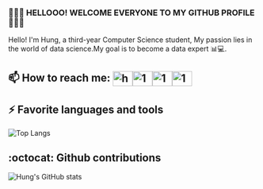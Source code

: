 ### 👋👋👋 HELLOOO! WELCOME EVERYONE TO MY GITHUB PROFILE 👋👋👋
Hello! I'm Hung, a third-year Computer Science student, My passion lies in the world of data science.My goal is to become a data expert 📊💻.<br>
## 📫 How to reach me: <a href="https://hungmondaypkm@gmail.com" target="blank"><img align="center" src="https://img.icons8.com/color/48/000000/gmail--v2.png" alt="hungmondaypkm@gmail.com" height="30" width="40" /></a><a href="https://www.facebook.com/profile.php?id=100009216758210" target="blank"><img align="center" src="https://raw.githubusercontent.com/rahuldkjain/github-profile-readme-generator/master/src/images/icons/Social/facebook.svg" alt="1" height="30" width="40" /></a><a href="https://twitter.com/gnuhmonday" target="blank"><img align="center" src="https://raw.githubusercontent.com/rahuldkjain/github-profile-readme-generator/master/src/images/icons/Social/twitter.svg" alt="1" height="30" width="40" /></a><a href="https://www.linkedin.com/in/quang-h%C6%B0ng-l%C3%AA-989610293/" target="blank"><img align="center" src="https://raw.githubusercontent.com/rahuldkjain/github-profile-readme-generator/master/src/images/icons/Social/linked-in-alt.svg" alt="1" height="30" width="40" /></a>

## ⚡ Favorite languages and tools

![Top Langs](https://github-readme-stats-sigma-five.vercel.app/api/top-langs/?username=this1shung&hide_progress=true&show_icons=true&theme=transparent)

## :octocat: Github contributions

![Hung's GitHub stats](https://github-readme-stats-sigma-five.vercel.app/api?username=this1shung&show_icons=true&theme=transparent)

